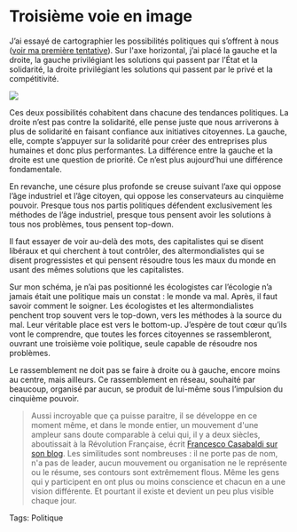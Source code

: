 # Troisième voie en image

J’ai essayé de cartographier les possibilités politiques qui s’offrent à nous ([voir ma première tentative](http://blog.tcrouzet.com/2006/08/30/des-politiques/)). Sur l'axe horizontal, j’ai placé la gauche et la droite, la gauche privilégiant les solutions qui passent par l’État et la solidarité, la droite privilégiant les solutions qui passent par le privé et la compétitivité.

![](http://tcrouzet.comhttps://tcrouzet.com/images_tc/200611politiques.gif) 

Ces deux possibilités cohabitent dans chacune des tendances politiques. La droite n’est pas contre la solidarité, elle pense juste que nous arriverons à plus de solidarité en faisant confiance aux initiatives citoyennes. La gauche, elle, compte s’appuyer sur la solidarité pour créer des entreprises plus humaines et donc plus performantes. La différence entre la gauche et la droite est une question de priorité. Ce n’est plus aujourd’hui une différence fondamentale.

En revanche, une césure plus profonde se creuse suivant l’axe qui oppose l’âge industriel et l’âge citoyen, qui oppose les conservateurs au cinquième pouvoir. Presque tous nos partis politiques défendent exclusivement les méthodes de l’âge industriel, presque tous pensent avoir les solutions à tous nos problèmes, tous pensent top-down.

Il faut essayer de voir au-delà des mots, des capitalistes qui se disent libéraux et qui cherchent à tout contrôler, des altermondialistes qui se disent progressistes et qui pensent résoudre tous les maux du monde en usant des mêmes solutions que les capitalistes.

Sur mon schéma, je n’ai pas positionné les écologistes car l’écologie n’a jamais était une politique mais un constat : le monde va mal. Après, il faut savoir comment le soigner. Les écologistes et les altermondialistes penchent trop souvent vers le top-down, vers les méthodes à la source du mal. Leur véritable place est vers le bottom-up. J’espère de tout cœur qu’ils vont le comprendre, que toutes les forces citoyennes se rassembleront, ouvrant une troisième voie politique, seule capable de résoudre nos problèmes.

Le rassemblement ne doit pas se faire à droite ou à gauche, encore moins au centre, mais ailleurs. Ce rassemblement en réseau, souhaité par beaucoup, organisé par aucun, se produit de lui-même sous l’impulsion du cinquième pouvoir.

> Aussi incroyable que ça puisse paraitre, il se développe en ce moment même, et dans le monde entier, un mouvement d'une ampleur sans doute comparable à celui qui, il y a deux siècles, aboutissait à la Révolution Française, écrit [Francesco Casabaldi sur son blog](http://francescocasabaldi.typepad.com/francesco_casabaldi/2006/10/tsunami_politiq.html). Les similitudes sont nombreuses : il ne porte pas de nom, n'a pas de leader, aucun mouvement ou organisation ne le représente ou le résume, ses contours sont extrêmement flous. Même les gens qui y participent en ont plus ou moins conscience et chacun en a une vision différente. Et pourtant il existe et devient un peu plus visible chaque jour.

Tags: Politique